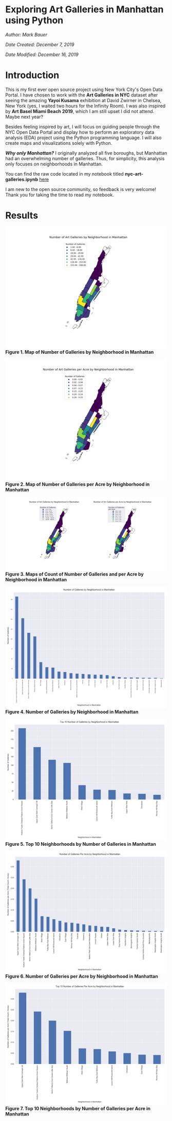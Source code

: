 # Exploring Art Galleries in Manhattan using Python

*Author: Mark Bauer*

*Date Created: December 7, 2019*

*Date Modified: December 16, 2019*

# Introduction 

This is my first ever open source project using New York City's Open Data Portal. I have chosen to work with the **Art Galleries in NYC** dataset after seeing the amazing **Yayoi Kusama** exhibition at David Zwirner in Chelsea, New York (yes, I waited two hours for the Infinity Room). I was also inspired by **Art Basel Miami Beach 2019**, which I am still upset I did not attend. Maybe next year?

Besides feeling inspired by art, I will focus on guiding people through the NYC Open Data Portal and display how to perform an exploratory data analysis (EDA) project using the Python programming language. I will also create maps and visualizations solely with Python. 

***Why only Manhattan?*** I originally analyzed all five boroughs, but Manhattan had an overwhelming number of galleries. Thus, for simplicity, this analysis only focuses on neighborhoods in Manhattan.

You can find the raw code located in my notebook titled **nyc-art-galleries.ipynb** [here](https://github.com/mebauer/nyc-art-galleries/blob/master/nyc-art-galleries.ipynb)

I am new to the open source community, so feedback is very welcome! Thank you for taking the time to read my notebook.


# Results

![Sample Figure](figures/galleries-by-neighborhood-manhattan-map.png)
**Figure 1. Map of Number of Galleries by Neighborhood in Manhattan**


![Sample Figure](figures/galleries-per-acre-by-neighborhood-manhattan-map.png)
**Figure 2. Map of Number of Galleries per Acre by Neighborhood in Manhattan**


![Sample Figure](figures/count-and-area-by-neighborhood-manhattan-maps.png)
**Figure 3. Maps of Count of Number of Galleries and per Acre by Neighborhood in Manhattan**


![Sample Figure](figures/galleries-by-neighborhood-manhattan-bar.png)
**Figure 4. Number of Galleries by Neighborhood in Manhattan**


![Sample Figure](figures/galleries-by-neighborhood-manhattan-bar-top10.png)
**Figure 5. Top 10 Neighborhoods by Number of Galleries in Manhattan**


![Sample Figure](figures/galleries-per-acre-by-neighborhood-manhattan-bar.png)
**Figure 6. Number of Galleries per Acre by Neighborhood in Manhattan**


![Sample Figure](figures/galleries-per-acre-by-neighborhood-manhattan-bar-top10.png)
**Figure 7. Top 10 Neighborhoods by Number of Galleries per Acre in Manhattan**